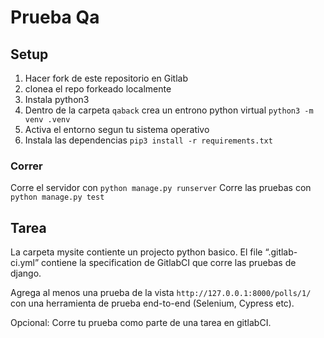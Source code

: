 # Prueba Qa

## Setup

1. Hacer fork de este repositorio en Gitlab
2. clonea el repo forkeado localmente
3. Instala python3
4. Dentro de la carpeta `qaback` crea un entrono python virtual `python3 -m venv .venv`
5. Activa el entorno segun tu sistema operativo
6. Instala las dependencias `pip3 install -r requirements.txt`

### Correr

Corre el servidor con `python manage.py runserver`
Corre las pruebas con `python manage.py test`

## Tarea

La carpeta mysite contiente un projecto python basico.
El file “.gitlab-ci.yml” contiene la specification de GitlabCI que corre las pruebas de django.

Agrega al menos una prueba de la vista `http://127.0.0.1:8000/polls/1/` con una herramienta de prueba end-to-end (Selenium, Cypress etc).

Opcional:
Corre tu prueba como parte de una tarea en gitlabCI.
